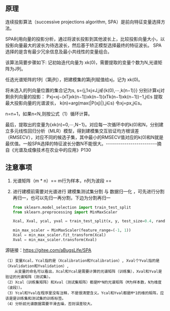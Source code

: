 
## 原理

连续投影算法（successive projections algorithm, SPA）是前向特征变量选择方法。

SPA利用向量的投影分析，通过将波长投影到其他波长上，比较投影向量大小，以投影向量最大的波长为待选波长，然后基于矫正模型选择最终的特征波长。
SPA选择的是含有最少冗余信息及最小共线性的变量组合。

该算法简要步骤如下:
记初始迭代向量为 xk(0)，需要提取的变量个数为N,光谱矩阵为J列。

任选光谱矩阵的1列（第j列），把建模集的第j列赋值给xj，记为 xk(0)。

将未选入的列向量位置的集合记为s,
s={j,1≤j≤J,j∉{k(0),⋯,k(n−1)}}
分别计算xj对剩余列向量的投影：
Pxj=xj−(xTjxk(n−1))xk(n−1)(xTk(n−1)xk(n−1))−1,j∈s
提取最大投影向量的光谱波长，
k(n)=arg(max(|P(xj)|),j∈s)
令xj=px,j∈s。

n=n+1，如果n<N,则按公式（1）循环计算。

最后，提取出的变量为{xk(n)=0,⋯,N−1}。对应每一次循环中的k(0)和N，分别建立多元线性回归分析（MLR）模型，得到建模集交互验证均方根误差（RMSECV），对应不同的候选子集，其中最小的RMSECV值对应的k(0)和N就是最优值。一般SPA选择的特征波长分数N不能很大。-------------------------摘自《光谱及成像技术在农业中的应用》P130



## 注意事项

1. 光谱矩阵（m * n）== m行为样本，n列为波段 ==

2. 进行建模前需要对光谱进行 建模集测试集分割 与 数据归一化 ，可先进行分割再归一，也可以先归一再分割，下边为分割再归一

   ````python
   from sklearn.model_selection import train_test_split
   from sklearn.preprocessing import MinMaxScaler
   
   Xcal, Xval, ycal, yval = train_test_split(x, y, test_size=0.4, random_state=0)
   
   min_max_scaler = MinMaxScaler(feature_range=(-1, 1))  
   Xcal = min_max_scaler.fit_transform(Xcal)
   Xval = min_max_scaler.transform(Xval)
   ````

   

源链接：https://gitee.com/aBugsLife/SPA
````
（1）变量Xcal，Ycal指的是（Xcalibration和Ycalibration）, Xval个Yval指的是（Xvalidation和Yvalidation）,
    从变量的命名可以看出，Xcal和Ycal是需要计算的光谱矩阵（训练集），Xval和Yval是验证的光谱矩阵（测试集）。
（2）Xcal（训练集矩阵）和Xval（测试集矩阵）都是M*N的光谱矩阵（M为样本数，N为维度（波段））。
（3）Ycal和Yval在程序里没有注释，不是很清楚含义。Ycal和Yval都是M*1的维的矩阵，应该是是训练集和测试集的训练标签。
（4）分析前光谱数据需要平滑去噪，否则误差较大。
````

